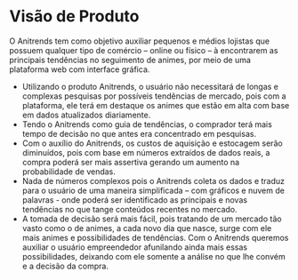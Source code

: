 # Visão de Produto

O Anitrends tem como objetivo auxiliar pequenos e médios lojistas que possuem qualquer tipo de comércio – online ou físico – à encontrarem as principais tendências no seguimento de animes, por meio de uma plataforma web com interface gráfica.
- Utilizando o produto Anitrends, o usuário não necessitará de longas e complexas pesquisas por possíveis tendências de mercado, pois com a plataforma, ele terá em destaque os animes que estão em alta com base em dados atualizados diariamente.
- Tendo o Anitrends como guia de tendências, o comprador terá mais tempo de decisão no que antes era concentrado em pesquisas.
- Com o auxílio do Anitrends, os custos de aquisição e estocagem serão diminuídos, pois com base em números extraídos de dados reais, a compra poderá ser mais assertiva gerando um aumento na probabilidade de vendas.
- Nada de números complexos pois o Anitrends coleta os dados e traduz para o usuário de uma maneira simplificada – com gráficos e nuvem de palavras - onde poderá ser identificado as principais e novas tendências no que tange conteúdos recentes no mercado.
- A tomada de decisão será mais fácil, pois tratando de um mercado tão vasto como o de animes, a cada novo dia que nasce, surge com ele mais animes e possibilidades de tendências. Com o Anitrends queremos auxiliar o usuário empreendedor afunilando ainda mais essas possibilidades, deixando com ele somente a análise no que lhe convém e a decisão da compra.
